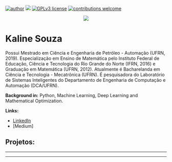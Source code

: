 

[![author](https://img.shields.io/badge/author-Kaline-red.svg)](https://www.linkedin.com/in/kaline-souza-75b113187/) [![](https://img.shields.io/badge/python-3.8+-blue.svg)](https://www.python.org/downloads/release/python-365/) [![GPLv3 license](https://img.shields.io/badge/License-GPLv3-blue.svg)](http://perso.crans.org/besson/LICENSE.html) [![contributions welcome](https://img.shields.io/badge/contributions-welcome-brightgreen.svg?style=flat)](https://github.com/carlosfab/data_science/issues)

<p align="center">
  <img src="Banner.png" >
</p>

# Kaline Souza

Possui Mestrado em Ciência e Engenharia de Petróleo - Automação (UFRN, 2019). Especialização em Ensino de Matemática pelo Instituto Federal de Educação, Ciência e Tecnologia do Rio Grande do Norte (IFRN, 2016) e Graduação em Matemática (UFRN, 2012). Atualmente é Bacharelanda em Ciência e Tecnologia - Mecatrônica (UFRN). É pesquisadora do Laboratório de Sistemas Inteligentes do Departamento de Engenharia de Computação e Automação (DCA/UFRN).

**Background in:** Python, Machine Learning, Deep Learning and Mathematical Optimization.

**Links:**
* [LinkedIn](https://www.linkedin.com/in/kaline-souza-75b113187/)
* [Medium]


## Projetos:

* **
---




